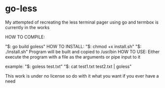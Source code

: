 # go-less
My attempted of recreating the less terminal pager using go and termbox is currently in the works

HOW TO COMPILE:

"$: go build goless"
HOW TO INSTALL:
"$: chmod +x install.sh"
"$: ./install.sh"
Program will be built and copied to /usr/bin 
HOW TO USE:
Either execute the program with a file as the arguments or pipe input to it 

example:
  "$: goless test.txt"
  "$: cat test1.txt test2.txt | goless"


This work is under no license so do with it what you want if you ever have a need

